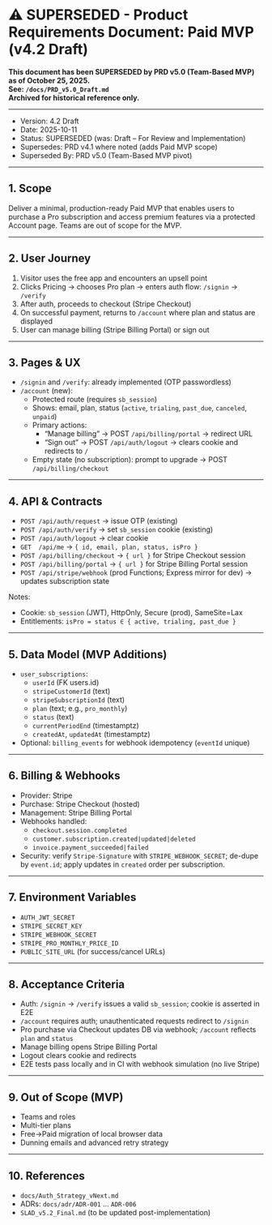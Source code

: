 # ⚠️ SUPERSEDED - Product Requirements Document: Paid MVP (v4.2 Draft)

**This document has been SUPERSEDED by PRD v5.0 (Team-Based MVP) as of October 25, 2025.**  
**See: `/docs/PRD_v5.0_Draft.md`**  
**Archived for historical reference only.**

---

- Version: 4.2 Draft
- Date: 2025-10-11
- Status: SUPERSEDED (was: Draft – For Review and Implementation)
- Supersedes: PRD v4.1 where noted (adds Paid MVP scope)
- Superseded By: PRD v5.0 (Team-Based MVP pivot)

---

## 1. Scope
Deliver a minimal, production-ready Paid MVP that enables users to purchase a Pro subscription and access premium features via a protected Account page. Teams are out of scope for the MVP.

---

## 2. User Journey
1) Visitor uses the free app and encounters an upsell point
2) Clicks Pricing → chooses Pro plan → enters auth flow: `/signin` → `/verify`
3) After auth, proceeds to checkout (Stripe Checkout)
4) On successful payment, returns to `/account` where plan and status are displayed
5) User can manage billing (Stripe Billing Portal) or sign out

---

## 3. Pages & UX
- `/signin` and `/verify`: already implemented (OTP passwordless)
- `/account` (new):
  - Protected route (requires `sb_session`)
  - Shows: email, plan, status (`active`, `trialing`, `past_due`, `canceled`, `unpaid`)
  - Primary actions:
    - “Manage billing” → POST `/api/billing/portal` → redirect URL
    - “Sign out” → POST `/api/auth/logout` → clears cookie and redirects to `/`
  - Empty state (no subscription): prompt to upgrade → POST `/api/billing/checkout`

---

## 4. API & Contracts
- `POST /api/auth/request` → issue OTP (existing)
- `POST /api/auth/verify` → set `sb_session` cookie (existing)
- `POST /api/auth/logout` → clear cookie
- `GET  /api/me` → `{ id, email, plan, status, isPro }`
- `POST /api/billing/checkout` → `{ url }` for Stripe Checkout session
- `POST /api/billing/portal` → `{ url }` for Stripe Billing Portal session
- `POST /api/stripe/webhook` (prod Functions; Express mirror for dev) → updates subscription state

Notes:
- Cookie: `sb_session` (JWT), HttpOnly, Secure (prod), SameSite=Lax
- Entitlements: `isPro = status ∈ { active, trialing, past_due }`

---

## 5. Data Model (MVP Additions)
- `user_subscriptions`:
  - `userId` (FK users.id)
  - `stripeCustomerId` (text)
  - `stripeSubscriptionId` (text)
  - `plan` (text; e.g., `pro_monthly`)
  - `status` (text)
  - `currentPeriodEnd` (timestamptz)
  - `createdAt`, `updatedAt` (timestamptz)
- Optional: `billing_events` for webhook idempotency (`eventId` unique)

---

## 6. Billing & Webhooks
- Provider: Stripe
- Purchase: Stripe Checkout (hosted)
- Management: Stripe Billing Portal
- Webhooks handled:
  - `checkout.session.completed`
  - `customer.subscription.created|updated|deleted`
  - `invoice.payment_succeeded|failed`
- Security: verify `Stripe-Signature` with `STRIPE_WEBHOOK_SECRET`; de-dupe by `event.id`; apply updates in `created` order per subscription.

---

## 7. Environment Variables
- `AUTH_JWT_SECRET`
- `STRIPE_SECRET_KEY`
- `STRIPE_WEBHOOK_SECRET`
- `STRIPE_PRO_MONTHLY_PRICE_ID`
- `PUBLIC_SITE_URL` (for success/cancel URLs)

---

## 8. Acceptance Criteria
- Auth: `/signin` → `/verify` issues a valid `sb_session`; cookie is asserted in E2E
- `/account` requires auth; unauthenticated requests redirect to `/signin`
- Pro purchase via Checkout updates DB via webhook; `/account` reflects `plan` and `status`
- Manage billing opens Stripe Billing Portal
- Logout clears cookie and redirects
- E2E tests pass locally and in CI with webhook simulation (no live Stripe)

---

## 9. Out of Scope (MVP)
- Teams and roles
- Multi-tier plans
- Free→Paid migration of local browser data
- Dunning emails and advanced retry strategy

---

## 10. References
- `docs/Auth_Strategy_vNext.md`
- ADRs: `docs/adr/ADR-001` … `ADR-006`
- `SLAD_v5.2_Final.md` (to be updated post-implementation)
